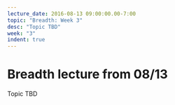```yaml
---
lecture_date: 2016-08-13 09:00:00.00-7:00
topic: "Breadth: Week 3"
desc: "Topic TBD"
week: "3"
indent: true
---
```



# Breadth lecture from 08/13

Topic TBD

